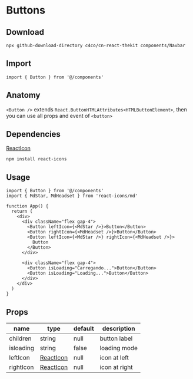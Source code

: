 # Buttons

## Download

```
npx github-download-directory c4co/cn-react-thekit components/Navbar
```

## Import

```tsx
import { Button } from '@/components'
```

## Anatomy

`<Button />` extends `React.ButtonHTMLAttributes<HTMLButtonElement>`, then you can use all props and event of `<button>`

## Dependencies

[ReactIcon](https://react-icons.github.io/react-icons/)

```
npm install react-icons
```

## Usage

```tsx
import { Button } from '@/components'
import { MdStar, MdHeadset } from 'react-icons/md'

function App() {
  return (
    <div>
      <div className="flex gap-4">
        <Button leftIcon={<MdStar />}>Button</Button>
        <Button rightIcon={<MdHeadset />}>Button</Button>
        <Button leftIcon={<MdStar />} rightIcon={<MdHeadset />}>
          Button
        </Button>
      </div>

      <div className="flex gap-4">
        <Button isLoading="Carregando...">Button</Button>
        <Button isLoading="Loading...">Button</Button>
      </div>
    </div>
  )
}
```

## Props

| name      | type                                                    | default | description   |
| --------- | ------------------------------------------------------- | ------- | ------------- |
| children  | string                                                  | null    | button label  |
| isloading | string                                                  | false   | loading mode  |
| leftIcon  | [ReactIcon](https://react-icons.github.io/react-icons/) | null    | icon at left  |
| rightIcon | [ReactIcon](https://react-icons.github.io/react-icons/) | null    | icon at right |
